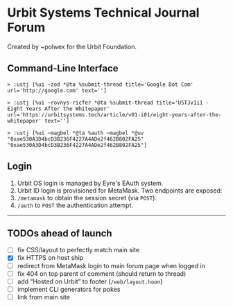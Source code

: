 # Urbit Systems Technical Journal Forum

Created by ~polwex for the Urbit Foundation.

##  Command-Line Interface

```hoon
> :ustj [%ui ~zod *@ta %submit-thread title='Google Dot Com' url='http://google.com' text='']

> :ustj [%ui ~rovnys-ricfer *@ta %submit-thread title='USTJv1i1 - Eight Years After the Whitepaper' url='https://urbitsystems.tech/article/v01-i01/eight-years-after-the-whitepaper' text='']

> :ustj [%ui ~magbel *@ta %auth ~magbel *@uv "0xae530A3D4bcD3B236F4227A4ADe2f462B802FA25" "0xae530A3D4bcD3B236F4227A4ADe2f462B802FA25"]
```

##  Login

1. Urbit OS login is managed by Eyre's EAuth system.
2. Urbit ID login is provisioned for MetaMask.  Two endpoints are exposed:
  1. `/metamask` to obtain the session secret (via `POST`).
  2. `/auth` to `POST` the authentication attempt.

---

## TODOs ahead of launch

- [ ] fix CSS/layout to perfectly match main site
- [x] fix HTTPS on host ship
- [ ] redirect from MetaMask login to main forum page when logged in
- [ ] fix 404 on top parent of comment (should return to thread)
- [ ] add “Hosted on Urbit” to footer (`/web/layout.hoon`)
- [ ] implement CLI generators for pokes
- [ ] link from main site
